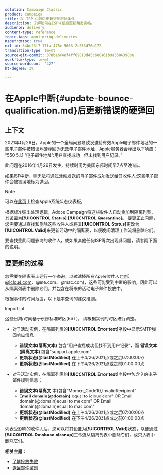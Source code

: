 ```yaml
---
solution: Campaign Classic
product: campaign
title: 在 ISP 中断后更新退回限制条件
description: 了解如何在ISP中断后更新跳出资格。
audience: delivery
content-type: reference
topic-tags: monitoring-deliveries
hidefromtoc: true
exl-id: 34be23f7-17fa-475e-9663-2e353d76b172
translation-type: tm+mt
source-git-commit: 378be6d4ef4ff69818d45c608a61b9a3506398be
workflow-type: tm+mt
source-wordcount: '427'
ht-degree: 3%

---
```


# 在Apple中断{#update-bounce-qualification.md}后更新错误的硬弹回

## 上下文

2021年4月26日，Apple的一个全局问题导致发送给有效Apple电子邮件地址的一些电子邮件被错误地硬弹回为无效电子邮件地址，Apple服务器会弹出以下响应： “550 5.1.1 &#39;电子邮件地址&#39;:用户查找成功，但未找到用户记录。”

此问题在2016年4月26日发生，持续时间为美国东部时间早7点至晚1点。

如果ISP中断，则无法将通过活动发送的电子邮件成功发送给其收件人:这些电子邮件会被错误地标为弹回。

>[!NOTE]
>
>可以在[此页](https://www.apple.com/support/systemstatus/)上检查Apple系统状态仪表板。

根据标准弹出处理逻辑，Adobe Campaign将这些收件人自动添加到隔离列表，其设置为&#x200B;**[!UICONTROL Status]** **[!UICONTROL Quarantine]**。 要更正此问题，您需要通过查找和删除这些收件人或将其&#x200B;**[!UICONTROL Status]**&#x200B;更改为&#x200B;**[!UICONTROL Valid]**&#x200B;来更新活动中的隔离表，以便晚间清理工作流将删除它们。

要查找受此问题影响的收件人，或如果其他任何ISP再次出现此问题，请参阅下面的说明。

## 要更新的过程

您需要在隔离表上运行一个查询，以过滤掉所有Apple收件人(包括@icloud.com、@me.com、@mac.com)，这些可能受到中断的影响，因此可以从隔离列表中删除它们，并包含在将来的活动电子邮件投放中。

根据事件的时间范围，以下是本查询的建议准则。

>[!IMPORTANT]
>
>这些日期/时间基于东部标准时区(EST)。 请根据实例的时区进行调整。

* 对于活动实例，在隔离列表的&#x200B;**[!UICONTROL Error text]**&#x200B;字段中显示SMTP弹回响应信息：

   * **错误文本(隔离文本)** 包含“用户查找成功但找不到用户记录”，而 **错误文本(隔离文本)** 包含“support.apple.com”
   * **更新状态(@lastModified)** 在上午4/26/2021点或之后07:00:00点
   * **更新状态(@lastModified)** 在下午4/26/2021点或之前01:00:00点

* 对于活动实例，在隔离列表的&#x200B;**[!UICONTROL Error text]**&#x200B;字段中包含入站电子邮件规则信息：

   * **错误文本(隔离文** 本)包含“Momen_Code10_InvalidRecipient”
   * **Email domain(@domain)** equal to icloud.com&quot; OR Email domain(@domain)equal to me.com&quot; OR Email domain(@domain)equal to mac.com&quot;
   * **更新状态(@lastModified)** 在上午4/26/2021点或之后07:00:00点
   * **更新状态(@lastModified)** 在下午4/26/2021点或之前01:00:00点

列表受影响的收件人后，您可以将其设置为&#x200B;**[!UICONTROL Valid]**&#x200B;状态，以便通过&#x200B;**[!UICONTROL Database cleanup]**&#x200B;工作流从隔离列表中删除它们，或只从表中删除它们。

**相关主题：**
* [了解投放失败](../../delivery/using/understanding-delivery-failures.md)
* [退回邮件鉴别](../../delivery/using/understanding-delivery-failures.md#bounce-mail-qualification)
